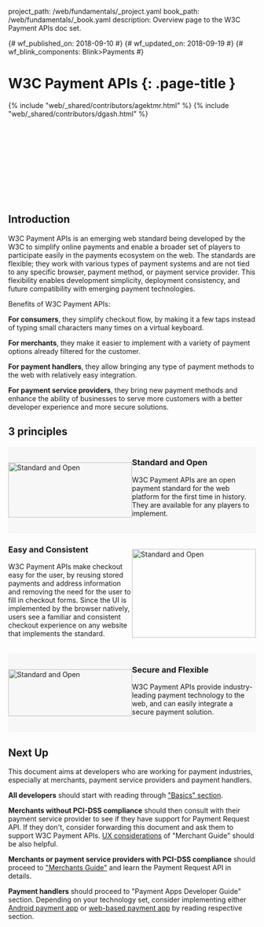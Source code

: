 project_path: /web/fundamentals/_project.yaml
book_path: /web/fundamentals/_book.yaml
description: Overview page to the W3C Payment APIs doc set.

{# wf_published_on: 2018-09-10 #}
{# wf_updated_on: 2018-09-19 #}
{# wf_blink_components: Blink>Payments #}

# W3C Payment APIs {: .page-title }

{% include "web/_shared/contributors/agektmr.html" %}
{% include "web/_shared/contributors/dgash.html" %}

<div class="video-wrapper-full-width">
  <iframe class="devsite-embedded-youtube-video" data-video-id="colCcgKoLUM"
          data-autohide="1" data-showinfo="0" frameborder="0" allowfullscreen>
  </iframe>
</div>

## Introduction

W3C Payment APIs is an emerging web standard being developed by the W3C to simplify online payments 
and enable a broader set of players to participate easily in the payments ecosystem on the web. 
The standards are flexible; they work with various types of payment systems and are not tied to 
any specific browser, payment method, or payment service provider. This flexibility enables 
development simplicity, deployment consistency, and future compatibility with emerging payment 
technologies.

Benefits of W3C Payment APIs:

**For consumers**, they simplify checkout flow, by making it a few taps instead of typing small 
characters many times on a virtual keyboard.

**For merchants**, they make it easier to implement with a variety of payment options already 
filtered for the customer.

**For payment handlers**, they allow bringing any type of payment methods to the web with 
relatively easy integration.

**For payment service providers**, they bring new payment methods and enhance the ability of 
businesses to serve more customers with a better developer experience and more secure solutions.

## 3 principles

<section style="display:flex;background-color:#f7f7f7;padding-bottom:32px;">
  <div style="min-width:50%;padding-top:32px;">
    <img src="images/overview/standard-open.png" width="100%" alt="Standard and Open" title="">
  </div>
  <div style="min-width:50%">
    <h3>Standard and Open</h3>
    W3C Payment APIs are an open payment standard for the web platform for the first time
    in history. They are available for any players to implement.</div>
</section>
<section style="display:flex;padding-bottom:32px;">
  <div style="min-width:50%">
    <h3>Easy and Consistent</h3>
    W3C Payment APIs make checkout easy for the user, by reusing stored 
payments and address information and removing the need for the user to fill in checkout forms. 
Since the UI is implemented by the browser natively, users see a familiar and consistent checkout 
experience on any website that implements the standard.</div>
  <div style="min-width:50%;padding-top:32px;">
    <img src="images/overview/easy-consistent.png" width="100%" alt="Standard and Open" title="">
  </div>
</section>
<section style="display:flex;background-color:#f7f7f7;padding-bottom:32px;">
  <div style="min-width:50%;padding-top:32px;">
    <img src="images/overview/secure-flexible.png" width="100%" alt="Standard and Open" title="">
  </div>
  <div style="min-width:50%">
    <h3>Secure and Flexible</h3>
    W3C Payment APIs provide industry-leading payment technology to the 
web, and can easily integrate a secure payment solution.</div>
</section>

## Next Up

This document aims at developers who are working for payment industries,
especially at merchants, payment service providers and payment handlers.

**All developers** should start with reading through ["Basics"
section](/web/fundamentals/payments/basics/how-payment-ecosyste-works).

**Merchants without PCI-DSS compliance** should then consult with their payment
service provider to see if they have support for Payment Request API. If they
don't, consider forwarding this document and ask them to support W3C Payment
APIs. [UX
considerations](/web/fundamentals/payments/merchant-guide/payment-request-ux-considerations)
of "Merchant Guide" should be also helpful.


**Merchants or payment service providers with PCI-DSS compliance** should
proceed to ["Merchants
Guide"](/web/fundamentals/payments/merchant-guide/deep-dive-into-payment-request)
and learn the Payment Request API in details.

**Payment handlers** should proceed to "Payment Apps Developer Guide" section.
Depending on your technology set, consider implementing either [Android payment
app](/web/fundamentals/payments/payment-apps-developer-guide/android-payment-apps)
or [web-based payment
app](/web/fundamentals/payments/payment-apps-developer-guide/web-payment-apps)
by reading respective section.
